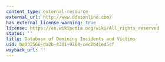 ```yaml
---
content_type: external-resource
external_url: http://www.ddasonline.com/
has_external_license_warning: true
license: https://en.wikipedia.org/wiki/All_rights_reserved
status: ''
title: Database of Demining Incidents and Victims
uid: ba032566-da2b-4301-9264-cec2b41ed5cf
wayback_url: ''
---
```

